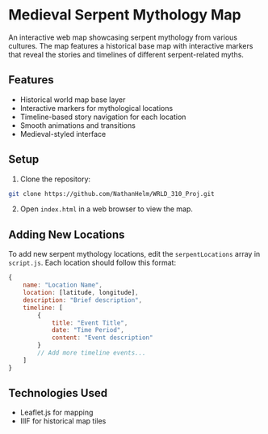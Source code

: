 # Medieval Serpent Mythology Map

An interactive web map showcasing serpent mythology from various cultures. The map features a historical base map with interactive markers that reveal the stories and timelines of different serpent-related myths.

## Features

- Historical world map base layer
- Interactive markers for mythological locations
- Timeline-based story navigation for each location
- Smooth animations and transitions
- Medieval-styled interface

## Setup

1. Clone the repository:
```bash
git clone https://github.com/NathanHelm/WRLD_310_Proj.git
```

2. Open `index.html` in a web browser to view the map.

## Adding New Locations

To add new serpent mythology locations, edit the `serpentLocations` array in `script.js`. Each location should follow this format:

```javascript
{
    name: "Location Name",
    location: [latitude, longitude],
    description: "Brief description",
    timeline: [
        {
            title: "Event Title",
            date: "Time Period",
            content: "Event description"
        }
        // Add more timeline events...
    ]
}
```

## Technologies Used

- Leaflet.js for mapping
- IIIF for historical map tiles



